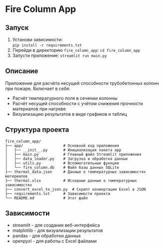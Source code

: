 # Fire Column App

## Запуск
1. Установи зависимости:  
   `pip install -r requirements.txt`
2. Перейди в директорию `fire_column_app`:
   `cd fire_column_app`
3. Запусти приложение:
   `streamlit run main.py`

## Описание
Приложение для расчёта несущей способности трубобетонных колонн при пожаре. Включает в себя:
- Расчёт температурного поля в сечении колонны
- Расчёт несущей способности с учётом снижения прочности материалов при нагреве
- Визуализацию результатов в виде графиков и таблиц

## Структура проекта

```
fire_column_app/
├── app/                  # Основной код приложения
│   ├── __init__.py       # Инициализация пакета app
│   ├── main.py           # Главный файл Streamlit приложения
│   ├── data_loader.py    # Загрузка и обработка данных
│   ├── utils.py          # Вспомогательные функции
│   └── fire_column.db    # Файл базы данных SQLite
├── thermal_data.json     # Данные о температурных зависимостях материалов
├── thermal.xlsx          # Исходные данные о температурных зависимостях
├── convert_excel_to_json.py  # Скрипт конвертации Excel в JSON
├── requirements.txt      # Зависимости проекта
└── README.md             # Этот файл
```

## Зависимости
- streamlit - для создания веб-интерфейса
- matplotlib - для визуализации результатов
- pandas - для обработки данных
- openpyxl - для работы с Excel файлами 
